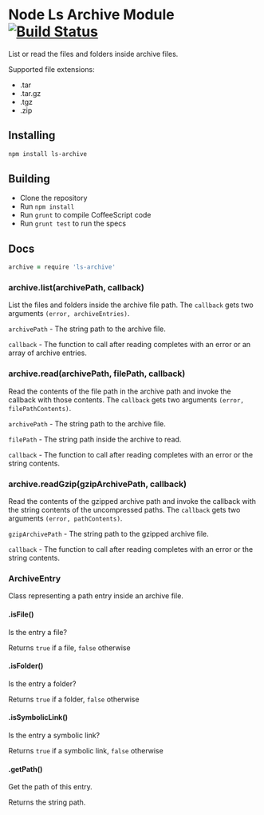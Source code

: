 # Node Ls Archive Module [![Build Status](https://travis-ci.org/atom/node-ls-archive.png)](https://travis-ci.org/atom/node-ls-archive)

List or read the files and folders inside archive files.

Supported file extensions:

  * .tar
  * .tar.gz
  * .tgz
  * .zip

## Installing

```sh
npm install ls-archive
```

## Building
  * Clone the repository
  * Run `npm install`
  * Run `grunt` to compile CoffeeScript code
  * Run `grunt test` to run the specs

## Docs

```coffeescript
archive = require 'ls-archive'
```

### archive.list(archivePath, callback)

List the files and folders inside the archive file path. The `callback` gets
two arguments `(error, archiveEntries)`.

`archivePath` - The string path to the archive file.

`callback` - The function to call after reading completes with an error or
an array of archive entries.

### archive.read(archivePath, filePath, callback)

Read the contents of the file path in the archive path and invoke the callback
with those contents. The `callback` gets two arguments
`(error, filePathContents)`.

`archivePath` - The string path to the archive file.

`filePath` - The string path inside the archive to read.

`callback` - The function to call after reading completes with an error or
the string contents.

### archive.readGzip(gzipArchivePath, callback)

Read the contents of the gzipped archive path and invoke the callback with the
string contents of the uncompressed paths.  The `callback` gets two arguments
`(error, pathContents)`.

`gzipArchivePath` - The string path to the gzipped archive file.

`callback` - The function to call after reading completes with an error or
the string contents.

### ArchiveEntry

Class representing a path entry inside an archive file.

#### .isFile()
Is the entry a file?

Returns `true` if a file, `false` otherwise

#### .isFolder()
Is the entry a folder?

Returns `true` if a folder, `false` otherwise

#### .isSymbolicLink()
Is the entry a symbolic link?

Returns `true` if a symbolic link, `false` otherwise

#### .getPath()
Get the path of this entry.

Returns the string path.
